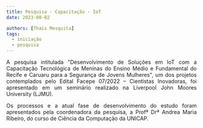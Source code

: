 ```yaml
---
title: Pesquisa - Capacitação - IoT
date: 2023-08-02

authors: [Thais Mesquita]
tags:
  - iniciação
  - pesquisa
---
```


<p align="justify">
    A pesquisa intitulada "Desenvolvimento de Soluções em IoT com a Capacitação Tecnológica de Meninas do Ensino Médio e Fundamental do Recife e Caruaru para a Segurança de Jovens Mulheres", um dos projetos contemplados pelo Edital Facepe 07/2022 – Cientistas Inovadoras, foi apresentado em um seminário realizado na Liverpool John Moores University (LJMU). </p> 

<p align="justify">
    Os processos e a atual fase de desenvolvimento do estudo foram apresentados pela coordenadora da pesquisa, a Profª Drª Andrea Maria Ribeiro, do curso de Ciência da Computação da UNICAP. </p>